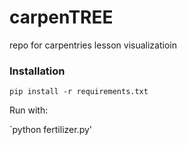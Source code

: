 # carpenTREE
repo for carpentries lesson visualizatioin

### Installation

`pip install -r requirements.txt`

Run with:

`python fertilizer.py'
